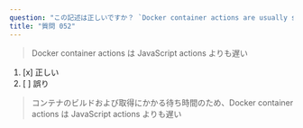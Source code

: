 ```yaml
---
question: "この記述は正しいですか？ `Docker container actions are usually slower than JavaScript actions`"
title: "質問 052"
---
```


> Docker container actions は JavaScript actions よりも遅い
1. [x] 正しい
1. [ ] 誤り  
> コンテナのビルドおよび取得にかかる待ち時間のため、Docker container actions は JavaScript actions よりも遅い